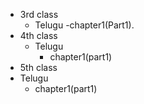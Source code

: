 - 3rd class
  - Telugu
    -chapter1(Part1).
- 4th class
  - Telugu
    - chapter1(part1)
-  5th class
  - Telugu
    - chapter1(part1)
